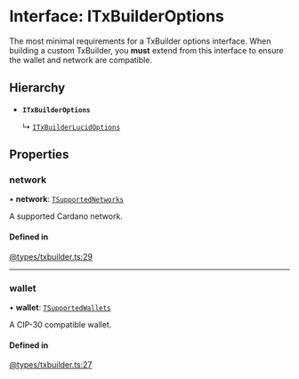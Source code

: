 # Interface: ITxBuilderOptions

The most minimal requirements for a TxBuilder options interface. When building a custom TxBuilder, you **must**
extend from this interface to ensure the wallet and network are compatible.

## Hierarchy

- **`ITxBuilderOptions`**

  ↳ [`ITxBuilderLucidOptions`](ITxBuilderLucidOptions.md)

## Properties

### network

• **network**: [`TSupportedNetworks`](../modules.md#tsupportednetworks)

A supported Cardano network.

#### Defined in

[@types/txbuilder.ts:29](https://github.com/SundaeSwap-finance/sundae-sdk/blob/5e54550/packages/core/src/@types/txbuilder.ts#L29)

___

### wallet

• **wallet**: [`TSupportedWallets`](../modules.md#tsupportedwallets)

A CIP-30 compatible wallet.

#### Defined in

[@types/txbuilder.ts:27](https://github.com/SundaeSwap-finance/sundae-sdk/blob/5e54550/packages/core/src/@types/txbuilder.ts#L27)
